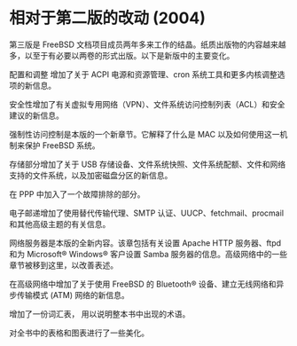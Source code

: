 # 相对于第二版的改动 (2004)

第三版是 FreeBSD 文档项目成员两年多来工作的结晶。纸质出版物的内容越来越多，以至于有必要以两卷的形式出版。以下是新版中的主要变化。

配置和调整 增加了关于 ACPI 电源和资源管理、cron 系统工具和更多内核调整选项的新信息。

安全性增加了有关虚拟专用网络（VPN）、文件系统访问控制列表（ACL）和安全建议的新信息。

强制性访问控制是本版的一个新章节。它解释了什么是 MAC 以及如何使用这一机制来保护 FreeBSD 系统。

存储部分增加了关于 USB 存储设备、文件系统快照、文件系统配额、文件和网络支持的文件系统，以及加密磁盘分区的新信息。

在 PPP 中加入了一个故障排除的部分。

电子邮递增加了使用替代传输代理、SMTP 认证、UUCP、fetchmail、procmail 和其他高级主题的有关信息。

网络服务器是本版的全新内容。该章包括有关设置 Apache HTTP 服务器、ftpd 和为 Microsoft® Windows® 客户设置 Samba 服务器的信息。高级网络中的一些章节被移到这里，以改善表述。

在高级网络中增加了关于使用 FreeBSD 的 Bluetooth® 设备、建立无线网络和异步传输模式 (ATM) 网络的新信息。

增加了一份词汇表， 用以说明整本书中出现的术语。

对全书中的表格和图表进行了一些美化。

